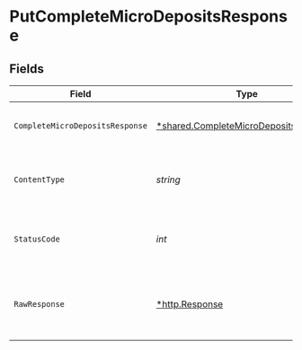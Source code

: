 # PutCompleteMicroDepositsResponse


## Fields

| Field                                                                                                | Type                                                                                                 | Required                                                                                             | Description                                                                                          |
| ---------------------------------------------------------------------------------------------------- | ---------------------------------------------------------------------------------------------------- | ---------------------------------------------------------------------------------------------------- | ---------------------------------------------------------------------------------------------------- |
| `CompleteMicroDepositsResponse`                                                                      | [*shared.CompleteMicroDepositsResponse](../../../pkg/models/shared/completemicrodepositsresponse.md) | :heavy_minus_sign:                                                                                   | Micro-Deposits Successfully verified                                                                 |
| `ContentType`                                                                                        | *string*                                                                                             | :heavy_check_mark:                                                                                   | HTTP response content type for this operation                                                        |
| `StatusCode`                                                                                         | *int*                                                                                                | :heavy_check_mark:                                                                                   | HTTP response status code for this operation                                                         |
| `RawResponse`                                                                                        | [*http.Response](https://pkg.go.dev/net/http#Response)                                               | :heavy_minus_sign:                                                                                   | Raw HTTP response; suitable for custom response parsing                                              |